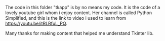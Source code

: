 The code in this folder "tkapp" is by no means my code. It is the code of a lovely youtube girl whom i enjoy content. Her channel is called Python Simplified, and this is the link to video i used to learn from https://youtu.be/itRLRfuL_PQ.

Many thanks for making content that helped me understand Tkinter lib.